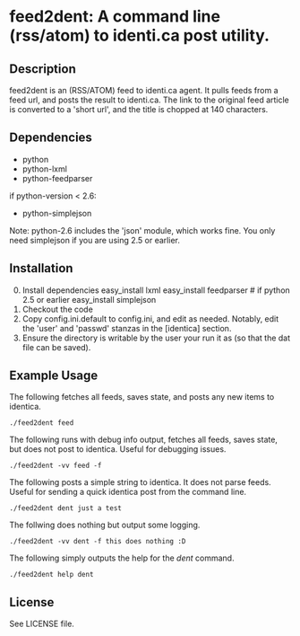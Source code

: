 # feed2dent: A command line (rss/atom) to identi.ca post utility.

## Description
feed2dent is an (RSS/ATOM) feed to identi.ca agent. It pulls feeds from a feed
url, and posts the result to identi.ca. The link to the original feed article
is converted to a 'short url', and the title is chopped at 140 characters.

## Dependencies
* python
* python-lxml
* python-feedparser

if python-version < 2.6:

* python-simplejson

Note: python-2.6 includes the 'json' module, which works fine. You only need
simplejson if you are using 2.5 or earlier.

## Installation
0. Install dependencies
        easy_install lxml
        easy_install feedparser
        # if python 2.5 or earlier
        easy_install simplejson
1. Checkout the code
2. Copy config.ini.default to config.ini, and edit as needed.
   Notably, edit the 'user' and 'passwd' stanzas in the [identica] section.
3. Ensure the directory is writable by the user your run it as (so that the dat
   file can be saved).

## Example Usage

The following fetches all feeds, saves state, and posts any new items to
identica.

    ./feed2dent feed 

The following runs with debug info output, fetches all feeds, saves state, 
but does not post to identica.  Useful for debugging issues.

    ./feed2dent -vv feed -f

The following posts a simple string to identica. It does not parse feeds.
Useful for sending a quick identica post from the command line.

    ./feed2dent dent just a test

The follwing does nothing but output some logging.

    ./feed2dent -vv dent -f this does nothing :D

The following simply outputs the help for the _dent_ command.

    ./feed2dent help dent

## License

See LICENSE file.

